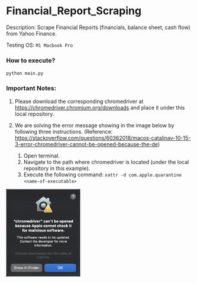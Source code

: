 # Financial_Report_Scraping

Description: Scrape Financial Reports (financials, balance sheet, cash flow) from Yahoo Finance.

Testing OS: ```M1 Macbook Pro```

### How to execute?
```
python main.py
```

### Important Notes:
1. Please download the corresponding chromedriver at https://chromedriver.chromium.org/downloads and place it under this local repository.

2. We are solving the error message showing in the image below by following three instructions. (Reference: https://stackoverflow.com/questions/60362018/macos-catalinav-10-15-3-error-chromedriver-cannot-be-opened-because-the-de)
    1. Open terminal.
    2. Navigate to the path where chromedriver is located (under the local repository in this example).
    3. Execute the following command: ```xattr -d com.apple.quarantine <name-of-executable>```

<img src="cannot_open_chromedrive.png" alt="Cannot Open chromedrive on Macbook" width="200">
